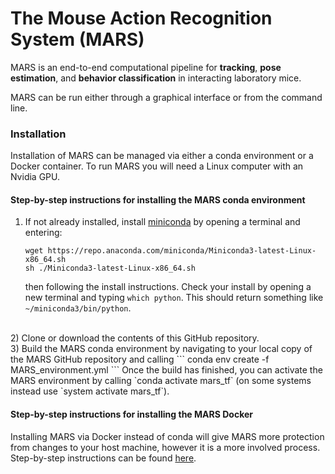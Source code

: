# The **M**ouse **A**ction **R**ecognition **S**ystem (**MARS**)

MARS is an end-to-end computational pipeline for **tracking**, **pose estimation**, and **behavior classification** in interacting laboratory mice.

MARS can be run either through a graphical interface or from the command line.

### Installation
Installation of MARS can be managed via either a conda environment or a Docker container. To run MARS you will need a Linux computer with an Nvidia GPU.

#### Step-by-step instructions for installing the MARS conda environment
1) If not already installed, install [miniconda](https://docs.conda.io/en/latest/miniconda.html) by opening a terminal and entering:

     ```
     wget https://repo.anaconda.com/miniconda/Miniconda3-latest-Linux-x86_64.sh
     sh ./Miniconda3-latest-Linux-x86_64.sh
     ```
    then following the install instructions. Check your install by opening a new terminal and typing `which python`. This should return something like `~/miniconda3/bin/python`.
<br>
2) Clone or download the contents of this GitHub repository.
<br>
3) Build the MARS conda environment by navigating to your local copy of the MARS GitHub repository and calling
    ```
    conda env create -f MARS_environment.yml
    ```
    Once the build has finished, you can activate the MARS environment by calling `conda activate mars_tf` (on some systems instead use `system activate mars_tf`).


#### Step-by-step instructions for installing the MARS Docker
Installing MARS via Docker instead of conda will give MARS more protection from changes to your host machine, however it is a more involved process. Step-by-step instructions can be found [here](README_docker.md).
